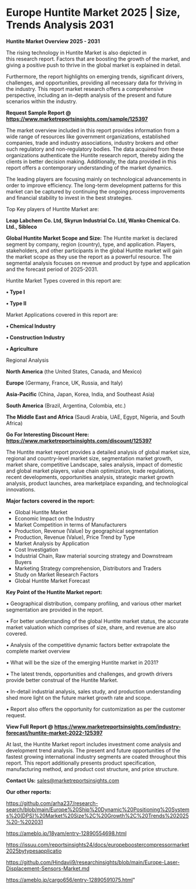 # Europe Huntite Market 2025 | Size, Trends Analysis 2031

<Strong> Huntite Market Overview 2025 - 2031</strong>

The rising technology in Huntite Market is also depicted in this research report. Factors that are boosting the growth of the market, and giving a positive push to thrive in the global market is explained in detail.

Furthermore, the report highlights on emerging trends, significant drivers, challenges, and opportunities, providing all necessary data for thriving in the industry. This report market research offers a comprehensive perspective, including an in-depth analysis of the present and future scenarios within the industry.

<strong>Request Sample Report @ <a href=https://www.marketreportsinsights.com/sample/125397>https://www.marketreportsinsights.com/sample/125397</a></strong>

The market overview included in this report provides information from a wide range of resources like government organizations, established companies, trade and industry associations, industry brokers and other such regulatory and non-regulatory bodies. The data acquired from these organizations authenticate the Huntite research report, thereby aiding the clients in better decision making. Additionally, the data provided in this report offers a contemporary understanding of the market dynamics.

The leading players are focusing mainly on technological advancements in order to improve efficiency. The long-term development patterns for this market can be captured by continuing the ongoing process improvements and financial stability to invest in the best strategies.

Top Key players of Huntite Market are:

<strong>Leap Labchem Co. Ltd, Skyrun Industrial Co. Ltd, Wanko Chemical Co. Ltd., Sibleco</strong>

<strong><b>Global Huntite Market Scope and Size:</b></strong>
The Huntite market is declared segment by company, region (country), type, and application. Players, stakeholders, and other participants in the global Huntite market will gain the market scope as they use the report as a powerful resource. The segmental analysis focuses on revenue and product by type and application and the forecast period of 2025-2031.

Huntite Market Types covered in this report are:

<strong>• Type I

• Type II</strong>

Market Applications covered in this report are:

<strong>• Chemical Industry

• Construction Industry

• Agriculture</strong> 

Regional Analysis

<strong>North America</strong> (the United States, Canada, and Mexico)

<strong>Europe</strong> (Germany, France, UK, Russia, and Italy)

<strong>Asia-Pacific</strong> (China, Japan, Korea, India, and Southeast Asia)

<strong>South America</strong> (Brazil, Argentina, Colombia, etc.)

<strong>The Middle East and Africa</strong> (Saudi Arabia, UAE, Egypt, Nigeria, and South Africa)

<strong>Go For Interesting Discount Here: <a href=https://www.marketreportsinsights.com/discount/125397>https://www.marketreportsinsights.com/discount/125397</a></strong>

The Huntite market report provides a detailed analysis of global market size, regional and country-level market size, segmentation market growth, market share, competitive Landscape, sales analysis, impact of domestic and global market players, value chain optimization, trade regulations, recent developments, opportunities analysis, strategic market growth analysis, product launches, area marketplace expanding, and technological innovations.

<strong><b>Major factors covered in the report:</b></strong>
<ul>
  <li>Global Huntite Market </li>
  <li>Economic Impact on the Industry</li>
  <li>Market Competition in terms of Manufacturers</li>
  <li>Production, Revenue (Value) by geographical segmentation</li>
  <li>Production, Revenue (Value), Price Trend by Type</li>
  <li>Market Analysis by Application</li>
  <li>Cost Investigation</li>
  <li>Industrial Chain, Raw material sourcing strategy and Downstream Buyers</li>
  <li>Marketing Strategy comprehension, Distributors and Traders</li>
  <li>Study on Market Research Factors</li>
  <li>Global Huntite Market Forecast</li>
</ul>

<strong><b>Key Point of the Huntite Market report:</b></strong>

• Geographical distribution, company profiling, and various other market segmentation are provided in the report.

• For better understanding of the global Huntite market status, the accurate market valuation which comprises of size, share, and revenue are also covered.

• Analysis of the competitive dynamic factors better extrapolate the complete market overview

• What will be the size of the emerging Huntite market in 2031?

• The latest trends, opportunities and challenges, and growth drivers provide better construal of the Huntite Market.

• In-detail industrial analysis, sales study, and production understanding shed more light on the future market growth rate and scope.

• Report also offers the opportunity for customization as per the customer request.

<strong><b>View Full Report @ <a href=https://www.marketreportsinsights.com/industry-forecast/huntite-market-2022-125397>https://www.marketreportsinsights.com/industry-forecast/huntite-market-2022-125397</a></b></strong>


At last, the Huntite Market report includes investment come analysis and development trend analysis. The present and future opportunities of the fastest growing international industry segments are coated throughout this report. This report additionally presents product specification, manufacturing method, and product cost structure, and price structure.

<strong>Contact Us:</strong>
sales@marketreportsinsights.com

<strong>Our other reports:</strong>

<a href=https://github.com/arha237/research-search/blob/main/Europe%20Ship%20Dynamic%20Positioning%20Systems%20(DPS)%20Market%20Size%2C%20Growth%2C%20Trends%202025%20-%202031>https://github.com/arha237/research-search/blob/main/Europe%20Ship%20Dynamic%20Positioning%20Systems%20(DPS)%20Market%20Size%2C%20Growth%2C%20Trends%202025%20-%202031</a>

<a href=https://ameblo.jp/18yam/entry-12890554698.html>https://ameblo.jp/18yam/entry-12890554698.html</a>

<a href=https://issuu.com/reportsinsights24/docs/europeboostercompressormarket2025bytypesapplicatio>https://issuu.com/reportsinsights24/docs/europeboostercompressormarket2025bytypesapplicatio</a>

<a href=https://github.com/Hindavii9/researchinsights/blob/main/Europe-Laser-Displacement-Sensors-Market.md>https://github.com/Hindavii9/researchinsights/blob/main/Europe-Laser-Displacement-Sensors-Market.md</a>

<a href=https://ameblo.jp/cargo656/entry-12890591075.html>https://ameblo.jp/cargo656/entry-12890591075.html</a>"

